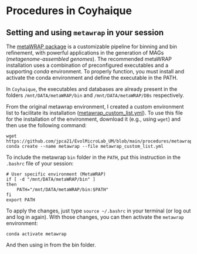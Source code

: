 # Procedures in Coyhaique

## Setting and using `metawrap` in your session 

The [metaWRAP package](https://github.com/bxlab/metaWRAP) is a customizable pipeline for binning and bin refinement, with powerful applications in the generation of MAGs (_metagenome-assembled genomes_). The recommended metaWRAP installation uses a combination of preconfigured executables and a supporting _conda_ environment. To properly function, you must install and activate the conda environment and define the executable in the PATH. 

In `Coyhaique`, the executables and databases are already present in the folders `/mnt/DATA/metaWRAP/bin` and `/mnt/DATA/metaWRAP/DBs` respectively.

From the original metawrap environment, I created a custom environment list to facilitate its installation ([metawrap_custom_list.yml](https://github.com/jpca21/EvolMicroLab_UM/blob/main/procedures/metawrap_custom_list.yml)). To use this file for the installation of the environment, download it (e.g., using `wget`) and then use the following command:

```
wget https://github.com/jpca21/EvolMicroLab_UM/blob/main/procedures/metawrap_custom_list.yml
conda create --name metawrap --file metawrap_custom_list.yml
``` 

To include the metawrap `bin` folder in the `PATH`, put this instruction in the `.bashrc` file of your session:

```
# User specific environment (MetaWRAP)
if [ -d "/mnt/DATA/metaWRAP/bin" ]
then
    PATH="/mnt/DATA/metaWRAP/bin:$PATH"
fi
export PATH
```

To apply the changes, just type `source ~/.bashrc` in your terminal (or log out and log in again). With those changes, you can then activate the `metawrap` environment:

```
conda activate metawrap
```

And then using in from the bin folder.
